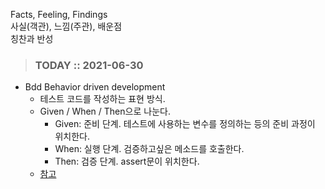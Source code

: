 Facts, Feeling, Findings  
사실(객관), 느낌(주관), 배운점  
칭찬과 반성

> ### TODAY :: 2021-06-30

* Bdd Behavior driven development
  - 테스트 코드를 작성하는 표현 방식. 
  - Given / When / Then으로 나눈다.
    - Given: 준비 단계. 테스트에 사용하는 변수를 정의하는 등의 준비 과정이 위치한다.
    - When: 실행 단계. 검증하고싶은 메소드를 호출한다.
    - Then: 검증 단계. assert문이 위치한다.
  - [참고](https://brunch.co.kr/@springboot/292)
